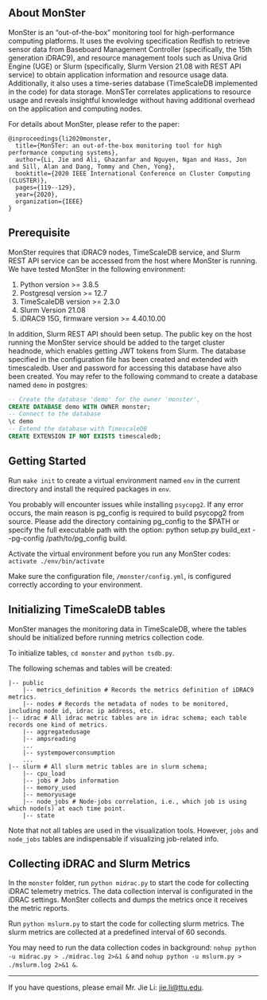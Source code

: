 ## About MonSter ##
MonSter is an “out-of-the-box” monitoring tool for high-performance computing platforms. It uses the evolving specification Redfish to retrieve sensor data from Baseboard Management Controller (specifically, the 15th generation iDRAC9), and resource management tools such as Univa Grid Engine (UGE) or Slurm (specifically, Slurm Version 21.08 with REST API service) to obtain application information and resource usage data. Additionally, it also uses a time-series database (TimeScaleDB implemented in the code) for data storage. MonSTer correlates applications to resource usage and reveals insightful knowledge without having additional overhead on the application and computing nodes. 

For details about MonSter, please refer to the paper: 
```
@inproceedings{li2020monster,
  title={MonSTer: an out-of-the-box monitoring tool for high performance computing systems},
  author={Li, Jie and Ali, Ghazanfar and Nguyen, Ngan and Hass, Jon and Sill, Alan and Dang, Tommy and Chen, Yong},
  booktitle={2020 IEEE International Conference on Cluster Computing (CLUSTER)},
  pages={119--129},
  year={2020},
  organization={IEEE}
}
```


## Prerequisite ## 
MonSter requires that iDRAC9 nodes, TimeScaleDB service, and Slurm REST API service can be accessed from the host where MonSter is running. We have tested MonSter in the following environment:

1. Python version >= 3.8.5
2. Postgresql version >= 12.7
3. TimeScaleDB version >= 2.3.0
4. Slurm Version 21.08
5. iDRAC9 15G, firmware version >= 4.40.10.00

In addition, Slurm REST API should been setup. The public key on the host running the MonSter service should be added to the target cluster headnode, which enables getting JWT tokens from Slurm. The database specified in the configuration file has been created and
extended with timescaledb. User and password for accessing this database have also been created. You may refer to the following command to create a database named `demo` in postgres:

```sql
-- Create the database 'demo' for the owner 'monster',
CREATE DATABASE demo WITH OWNER monster;
-- Connect to the database
\c demo
-- Extend the database with TimescaleDB
CREATE EXTENSION IF NOT EXISTS timescaledb;
```


## Getting Started ##

Run `make init` to create a virtual environment named `env` in the current directory and install the required packages in `env`.

You probably will encounter issues while installing `psycopg2`. If any error occurs, the main reason is pg_config is required to build psycopg2 from source. Please add the directory containing pg_config to the $PATH or specify the full executable path with the option: python setup.py build_ext --pg-config /path/to/pg_config build.

Activate the virtual environment before you run any MonSter codes: `activate ./env/bin/activate`

Make sure the configuration file, `/monster/config.yml`, is configured correctly according to your environment.

## Initializing TimeScaleDB tables ##
MonSter manages the monitoring data in TimeScaleDB, where the tables should be initialized before running metrics collection code. 

To initialize tables, `cd monster` and `python tsdb.py`.  

The following schemas and tables will be created:

```
|-- public
    |-- metrics_definition # Records the metrics definition of iDRAC9 metrics.
    |-- nodes # Records the metadata of nodes to be monitored, including node id, idrac ip address, etc.
|-- idrac # All idrac metric tables are in idrac schema; each table records one kind of metrics.
    |-- aggregatedusage
    |-- ampsreading
    ...
    |-- systempowerconsumption
    ...
|-- slurm # All slurm metric tables are in slurm schema;
    |-- cpu_load
    |-- jobs # Jobs information
    |-- memory_used
    |-- memoryusage
    |-- node_jobs # Node-jobs correlation, i.e., which job is using which node(s) at each time point. 
    |-- state
```

Note that not all tables are used in the visualization tools. However, `jobs` and `node_jobs` tables are indispensable if visualizing job-related info.

## Collecting iDRAC and Slurm Metrics ##

In the `monster` folder, run `python midrac.py` to start the code for collecting iDRAC telemetry metrics. The data collection interval is configurated in the iDRAC settings. MonSter collects and dumps the metrics once it receives the metric reports. 

Run `python mslurm.py` to start the code for collecting slurm metrics. The slurm metrics are collected at a predefined interval of 60 seconds.

You may need to run the data collection codes in background:
`nohup python -u midrac.py > ./midrac.log 2>&1 &` and `nohup python -u mslurm.py > ./mslurm.log 2>&1 &`.

---
If you have questions, please email Mr. Jie Li: jie.li@ttu.edu. 

